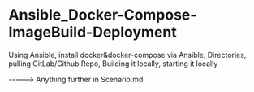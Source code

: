 # Ansible_Docker-Compose-ImageBuild-Deployment
Using Ansible, install docker&amp;docker-compose via Ansible, Directories, pulling GitLab/Github Repo, Building it locally, starting it locally

-----> Anything further in Scenario.md





